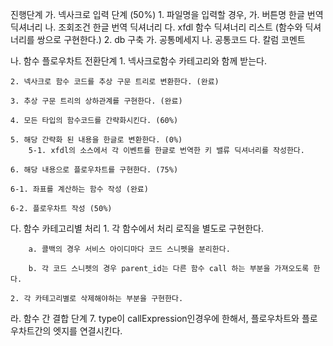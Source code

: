 진행단계
가. 넥사크로 입력 단계 (50%)
    1. 파일명을 입력할 경우,
        가. 버튼명 한글 번역 딕셔너리
        나. 조회조건 한글 번역 딕셔너리
        다. xfdl 함수 딕셔너리 리스트 (함수와 딕셔너리를 쌍으로 구현한다.)
    2. db 구축
        가. 공통메세지
        나. 공통코드
        다. 칼럼 코멘트

나. 함수 플로우차트 전환단계
    1. 넥사크로함수 카테고리와 함께 받는다. 
    
    2. 넥사크로 함수 코드를 추상 구문 트리로 변환한다. (완료)
    
    3. 추상 구문 트리의 상하관계를 구현한다. (완료)
    
    4. 모든 타입의 함수코드를 간략화시킨다. (60%)
    
    5. 해당 간략화 된 내용을 한글로 변환한다. (0%)
        5-1. xfdl의 소스에서 각 이벤트를 한글로 번역한 키 밸류 딕셔너리를 작성한다.

    6. 해당 내용으로 플로우차트를 구현한다. (75%)
    
    6-1. 좌표를 계산하는 함수 작성 (완료)
    
    6-2. 플로우차트 작성 (50%)

다. 함수 카테고리별 처리
    1. 각 함수에서 처리 로직을 별도로 구현한다.
    
        a. 콜백의 경우 서비스 아이디마다 코드 스니펫을 분리한다.
    
        b. 각 코드 스니펫의 경우 parent_id는 다른 함수 call 하는 부분을 가져오도록 한다.

    2. 각 카테고리별로 삭제해야하는 부분을 구현한다.

라. 함수 간 결합 단계
7. type이 callExpression인경우에 한해서, 플로우차트와 플로우차트간의 엣지를 연결시킨다.